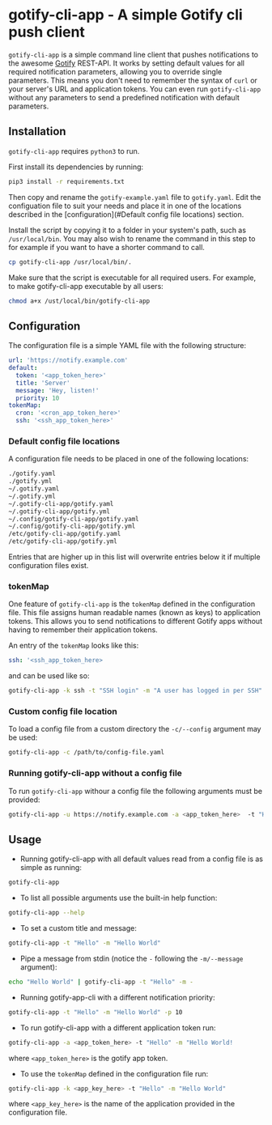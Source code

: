 # gotify-cli-app - A simple Gotify cli push client

`gotify-cli-app` is a simple command line client that pushes notifications to the awesome [Gotify](https://github.com/gotify/server) REST-API. It works by setting default values for all required notification parameters, allowing you to override single parameters. This means you don't need to remember the syntax of `curl` or your server's URL and application tokens. You can even run `gotify-cli-app` without any parameters to send a predefined notification with default parameters.

## Installation

`gotify-cli-app` requires `python3` to run.

First install its dependencies by running:

```bash
pip3 install -r requirements.txt
```

Then copy and rename the `gotify-example.yaml` file to `gotify.yaml`. Edit the configuation file to suit your needs and place it in one of the locations described in the [configuration](#Default config file locations) section.

Install the script by copying it to a folder in your system's path, such as `/usr/local/bin`. You may also wish to rename the command in this step to for example if you want to have a shorter command to call.

```bash
cp gotify-cli-app /usr/local/bin/.
```

Make sure that the script is executable for all required users. For example, to make gotify-cli-app executable by all users:

```bash
chmod a+x /ust/local/bin/gotify-cli-app
```

## Configuration

The configuration file is a simple YAML file with the following structure:

```yaml
url: 'https://notify.example.com'
default:
  token: '<app_token_here>'
  title: 'Server'
  message: 'Hey, listen!'
  priority: 10
tokenMap:
  cron: '<cron_app_token_here>'
  ssh: '<ssh_app_token_here>'
```

### Default config file locations

A configuration file needs to be placed in one of the following locations:

```bash
./gotify.yaml
./gotify.yml
~/.gotify.yaml
~/.gotify.yml
~/.gotify-cli-app/gotify.yaml
~/.gotify-cli-app/gotify.yml
~/.config/gotify-cli-app/gotify.yaml
~/.config/gotify-cli-app/gotify.yml
/etc/gotify-cli-app/gotify.yaml
/etc/gotify-cli-app/gotify.yml
```

Entries that are higher up in this list will overwrite entries below it if multiple configuration files exist.

### tokenMap

One feature of `gotify-cli-app` is the `tokenMap` defined in the configuration file. This file assigns human readable names (known as keys) to application tokens. This allows you to send notifications to different Gotify apps without having to remember their application tokens.

An entry of the `tokenMap` looks like this:

```yaml
ssh: '<ssh_app_token_here>
```

and can be used like so:

```bash
gotify-cli-app -k ssh -t "SSH login" -m "A user has logged in per SSH"
```

### Custom config file location

To load a config file from a custom directory the `-c/--config` argument may be used:

```bash
gotify-cli-app -c /path/to/config-file.yaml
```

### Running gotify-cli-app without a config file

To run `gotify-cli-app` withour a config file the following arguments must be provided:

```bash
gotify-cli-app -u https://notify.example.com -a <app_token_here>  -t "Hello" -m "Hello World" -p 10
```

## Usage

* Running gotify-cli-app with all default values read from a config file is as simple as running:

```bash
gotify-cli-app
```

* To list all possible arguments use the built-in help function:

```bash
gotify-cli-app --help
```

* To set a custom title and message:

```bash
gotify-cli-app -t "Hello" -m "Hello World"
```

* Pipe a message from stdin (notice the `-` following the `-m/--message` argument):

```bash
echo "Hello World" | gotify-cli-app -t "Hello" -m -
```

* Running gotify-app-cli with a different notification priority:

```bash
gotify-cli-app -t "Hello" -m "Hello World" -p 10
```

* To run gotify-cli-app with a different application token run:

```bash
gotify-cli-app -a <app_token_here> -t "Hello" -m "Hello World!
```

where `<app_token_here>` is the gotify app token.

* To use the `tokenMap` defined in the configuration file run:

```bash
gotify-cli-app -k <app_key_here> -t "Hello" -m "Hello World"
```

where `<app_key_here>` is the name of the application provided in the configuration file.